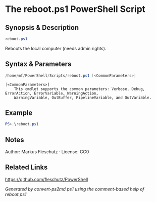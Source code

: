 # The reboot.ps1 PowerShell Script

## Synopsis & Description
```powershell
reboot.ps1
```

Reboots the local computer (needs admin rights).

## Syntax & Parameters
```powershell
/home/mf/PowerShell/Scripts/reboot.ps1 [<CommonParameters>]
```

```
[<CommonParameters>]
    This cmdlet supports the common parameters: Verbose, Debug, ErrorAction, ErrorVariable, WarningAction, 
    WarningVariable, OutBuffer, PipelineVariable, and OutVariable.
```

## Example
```powershell
PS>.\reboot.ps1
```


## Notes
Author: Markus Fleschutz · License: CC0

## Related Links
https://github.com/fleschutz/PowerShell

*Generated by convert-ps2md.ps1 using the comment-based help of reboot.ps1*
